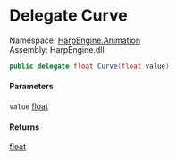 # <a id="HarpEngine_Animation_Curve"></a> Delegate Curve

Namespace: [HarpEngine.Animation](HarpEngine.Animation.md)  
Assembly: HarpEngine.dll  

```csharp
public delegate float Curve(float value)
```

#### Parameters

`value` [float](https://learn.microsoft.com/dotnet/api/system.single)

#### Returns

 [float](https://learn.microsoft.com/dotnet/api/system.single)

